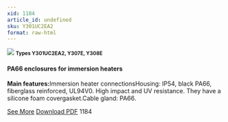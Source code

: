 ```yaml
---
xid: 1184
article_id: undefined
sku: Y301UC2EA2
format: raw-html
---
```

 <!-- <span class="tag-top">New</span> -->
 <img src="./1184/Y301UC2EA2.jpg" class="card-imgs mb-2">
 <small class="text-grey mb-2"><b>Types Y301UC2EA2, Y307E, Y308E
 </b>
 </small>
 <h4>PA66 enclosures for immersion heaters</h4>
 <p><b>Main features:</b>Immersion heater connectionsHousing: IP54, black PA66, fiberglass reinforced, UL94V0. High impact and UV resistance. They have a silicone foam covergasket.Cable gland: PA66.</p>
 <div class="btns">
 <a href="../en/y30.html" class="btn-red">See More</a>
 <a href="../en/pdf/Y301UC2EA2-Y307E-Y308E-EN-20150717.pdf" target="_blank" class="btn-red">Download PDF</a>
 <!-- <a href="javascript:void(0);" class="access-link"> Access full catalogue <i class="fa fa-external-link" aria-hidden="true"></i> </a> -->
 <span class="number-btn">1184</span>
 </div>
 